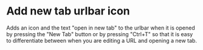 # Add new tab urlbar icon
Adds an icon and the text "open in new tab" to the urlbar when it is opened by pressing the "New Tab" button or by pressing "Ctrl+T" so that it is easy to differentiate between when you are editing a URL and opening a new tab.
